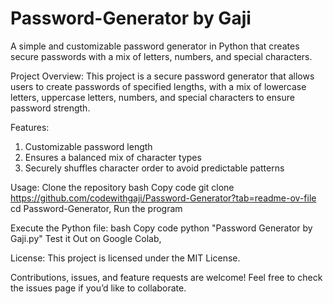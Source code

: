 # Password-Generator by Gaji
A simple and customizable password generator in Python that creates secure passwords with a mix of letters, numbers, and special characters.

Project Overview: 
This project is a secure password generator that allows users to create passwords of specified lengths, with a mix of lowercase letters, uppercase letters, numbers, and special characters to ensure password strength.

Features:
1) Customizable password length
2) Ensures a balanced mix of character types
3) Securely shuffles character order to avoid predictable patterns

Usage:
Clone the repository
bash
Copy code
git clone https://github.com/codewithgaji/Password-Generator?tab=readme-ov-file
cd Password-Generator, 
Run the program

Execute the Python file:
bash
Copy code
python "Password Generator by Gaji.py"
Test it Out on Google Colab, 


License: 
This project is licensed under the MIT License.

Contributions, issues, and feature requests are welcome! Feel free to check the issues page if you’d like to collaborate.
